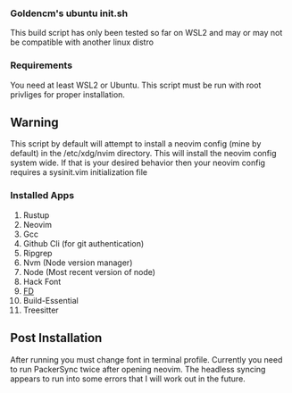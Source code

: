### Goldencm's ubuntu init.sh
This build script has only been tested so far on WSL2 and may
or may not be compatible with another linux distro

### Requirements
You need at least WSL2 or Ubuntu. This script must be run with root privliges
for proper installation.

## Warning
This script by default will attempt to install a neovim config (mine by
default) in the /etc/xdg/nvim directory. This will install the neovim config
system wide. If that is your desired behavior then your neovim config requires
a sysinit.vim initialization file

### Installed Apps

1. Rustup
2. Neovim
3. Gcc
4. Github Cli (for git authentication)
5. Ripgrep
6. Nvm (Node version manager)
7. Node (Most recent version of node)
8. Hack Font
9. [FD](https://github.com/sharkdp/fd)
10. Build-Essential
11. Treesitter

## Post Installation
After running you must change font in terminal profile. Currently you need to run PackerSync twice after opening neovim. The headless
syncing appears to run into some errors that I will work out in the future.



